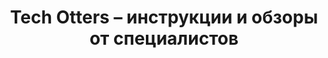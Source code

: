 ---
title: "Tech Otters – инструкции и обзоры от специалистов"
description: "Пишут технические специалисты с реальным опытом: инструкции, диагностика и ремонт. Проект независим, без рекламы и спонсоров."
keywords: ["ремонт гаджетов", "инструкции", "обзоры техники", "диагностика", "технические специалисты", "без рекламы", "инженерный подход"]
url: "/"
---